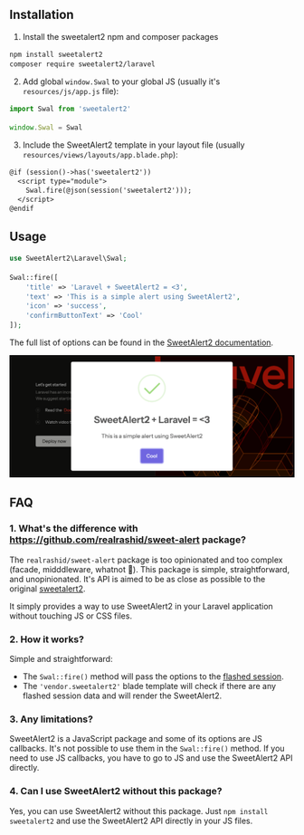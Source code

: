 ## Installation

1. Install the sweetalert2 npm and composer packages

```sh
npm install sweetalert2
composer require sweetalert2/laravel
```

2. Add global `window.Swal` to your global JS (usually it's `resources/js/app.js` file):

```js
import Swal from 'sweetalert2'

window.Swal = Swal
```

3. Include the SweetAlert2 template in your layout file (usually `resources/views/layouts/app.blade.php`):

```blade
@if (session()->has('sweetalert2'))
  <script type="module">
    Swal.fire(@json(session('sweetalert2')));
  </script>
@endif
```

## Usage

```php
use SweetAlert2\Laravel\Swal;

Swal::fire([
    'title' => 'Laravel + SweetAlert2 = <3',
    'text' => 'This is a simple alert using SweetAlert2',
    'icon' => 'success',
    'confirmButtonText' => 'Cool'
]);
```

The full list of options can be found in the [SweetAlert2 documentation](https://sweetalert2.github.io/#configuration).

![SweetAlert2 Laravel](sweetalert2-laravel.png)

## FAQ

### 1. What's the difference with https://github.com/realrashid/sweet-alert package?

The `realrashid/sweet-alert` package is too opinionated and too complex (facade, midddleware, whatnot 🤯). This package is simple, straightforward, and unopinionated. It's API is aimed to be as close as possible to the original [sweetalert2](https://sweetalert2.github.io/#configuration).

It simply provides a way to use SweetAlert2 in your Laravel application without touching JS or CSS files.

### 2. How it works?

Simple and straightforward:

- The `Swal::fire()` method will pass the options to the [flashed session](https://laravel.com/docs/12.x/session#flash-data).
- The `'vendor.sweetalert2'` blade template will check if there are any flashed session data and will render the SweetAlert2.

### 3. Any limitations?

SweetAlert2 is a JavaScript package and some of its options are JS callbacks. It's not possible to use them in the `Swal::fire()` method.
If you need to use JS callbacks, you have to go to JS and use the SweetAlert2 API directly.

### 4. Can I use SweetAlert2 without this package?

Yes, you can use SweetAlert2 without this package. Just `npm install sweetalert2` and use the SweetAlert2 API directly in your JS files.
